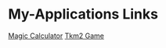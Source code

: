 # My-Applications Links 

[Magic Calculator](https://drive.google.com/file/d/1WQ39VdL5ozLXybDtkfyYF24ztv-QpNKo/view?usp=drivesdk) 
[Tkm2 Game](https://drive.google.com/file/d/1tecR93e8H5gdsP0_M7GM5Cljg6CQiYh2/view?usp=sharing) 


